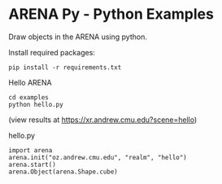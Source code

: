 # ARENA Py - Python Examples
Draw objects in the ARENA using python.

Install required packages:
```
pip install -r requirements.txt
```

Hello ARENA

```
cd examples
python hello.py
```
(view results at https://xr.andrew.cmu.edu?scene=hello) 

hello.py
```
import arena
arena.init("oz.andrew.cmu.edu", "realm", "hello")
arena.start()
arena.Object(arena.Shape.cube)
```

